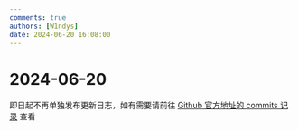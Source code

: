 ```yaml
---
comments: true
authors: [W1ndys]
date: 2024-06-20 16:08:00
---
```


# 2024-06-20

即日起不再单独发布更新日志，如有需要请前往 [Github 官方地址的 commits 记录](https://github.com/W1ndys/Easy-QFNU/commits/main/) 查看

<!-- more -->



